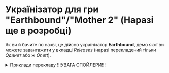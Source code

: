 # Українізатор для гри "Earthbound"/"Mother 2" (Наразі ще в розробці)

Як ви й бачите по назві, це дійсно українізатор **Earthbound**, демо якої ви можете завантажити у вкладці *Releases* (наразі перекладений тільки *Одинет* або ж *Onett*).

<details>
<summary>Приклади перекладу !!!УВАГА СПОЙЛЕРИ!!!</summary>

![Епічний початок](/docs/img/startup.png)
![Твоя налякана сестра](/docs/img/gameplay1.png)
![Твій довбаний сусід (в майбутньому диктатор)](/docs/img/gameplay2.png)
![Перший Зоремен](/docs/img/gameplay3.png)
![Битва з Зоременом](/docs/img/battle1.png)
![Твій дивний знайомий](/docs/img/gameplay4.png)
![Петро Аб'єбенко](/docs/img/greedy-shithead.png)
![ДАЙТЕ МЕНІ ПОСРАТЬ НОРМАЛЬНО](/docs/img/toilet-dude.png)
![Поліція б'є невинне диття!](/docs/img/battle2.png)
![ЗДОРОВИЙ ТИТОНОВА МУРАХА](/docs/img/battle3.png)

</details>
